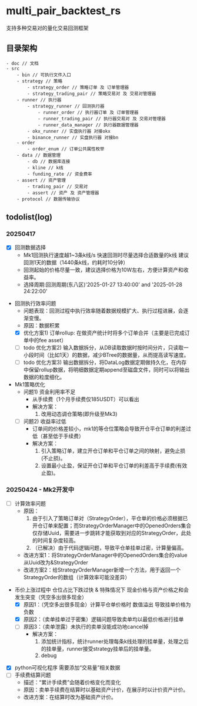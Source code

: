 # multi_pair_backtest_rs
支持多种交易对的量化交易回测框架
## 目录架构
```
- doc // 文档
- src
    - bin // 可执行文件入口
    - strategy // 策略
        - strategy_order // 策略订单 及 订单管理器
        - strategy_trading_pair // 策略交易对 及 交易对管理器
    - runner // 执行器
        - strategy_runner // 回测执行器
            - runner_order // 执行器订单 及 订单管理器
            - runner_trading_pair // 执行器交易对 及 交易对管理器
            - runner_data_manager // 执行器数据管理器
        - okx_runner // 实盘执行器 对接okx
        - binance_runner // 实盘执行器 对接bn
    - order
        - order_enum // 订单公共属性枚举
    - data // 数据管理
        - db // 数据库连接
        - kline // k线
        - funding_rate // 资金费率
    - assert // 资产管理
        - trading_pair // 交易对
        - assert // 资产 及 资产管理器
    - protocol // 数据传输协议
```
## todolist(log)
### 20250417
 - [x] 回测数据选择
   - Mk1回测执行速度越1~3条k线/s 快速回测时尽量选择合适数量的k线 建议回测1天的数据（1440条k线，约耗时10分钟）
   - 回测起始的价格尽量一致，建议选择价格为10W左右，方便计算资产和收益率。
   - 选择周期:回测周期(东八区)'2025-01-27 13:40:00' and '2025-01-28 24:22:00'
 - 回测执行效率问题
   - 问题表现：回测过程中执行效率随着数据规模扩大、执行过程进展，会逐渐变慢。
   - 原因：数据积累
   - [x] 优化方案1) 订单rollup: 在做资产统计时将多个订单合并（主要是已完成订单中的fee asset）
   - [ ] todo 优化方案2) 输入数据拆分，从DB读取数据时按时间分片，只读取一小段时间（比如1天）的数据，减少BTree的数据量，从而提高读写速度。
   - [ ] todo 优化方案3) 输出数据拆分，将DataLog数据定期做持久化，在内存中保留rollup数据，将明细数据定期append至磁盘文件，同时可以将输出数据的粒度细化。
 - Mk1策略优化
   - 问题1) 资金利用率不足
     - 从手续费（1个月手续费仅185USDT）可以看出
     - 解决方案：
       1. 改用动态调仓策略(即升级至Mk3)
   - [ ] 问题2) 收益率过低
     - 订单间的价格差较小，mk1的等仓位策略会导致开仓平仓订单的利差过低（甚至低于手续费）
     - 解决方案：
       1. 引入策略订单，建立开仓订单和平仓订单之间的映射，避免止损(不止损)。
       2. 设置最小止盈，保证开仓订单和平仓订单的利差高于手续费(有效止盈)。
### 20250424 - Mk2开发中
 - [ ] 计算效率问题
   - 原因：
     1. 由于引入了策略订单对（StrategyOrder），平仓单的价格必须根据已开仓订单来配置；而StrategyOrderManager中的OpenedOrders集合仅存储Uuid，需要进一步跳转才能获取到对应的StrategyOrder，此处的时间复杂度较高。
     2. （已解决）由于代码逻辑问题，导致平仓单挂单过密，计算量偏高。
   - 改进方案1：将StrategyOrderManager中的OpenedOrders集合的value从Uuid改为&StrategyOrder
   - 改进方案2：给StrategyOrderManager新增一个方法，用于返回一个StrategyOrder的数组（计算效率可能没差异）
 - 币价上涨过程中 仓位占比下跌过快 & 特殊情况下 现金价格与资产价格之和会发生突变（凭空多出很多现金）
   - [x] 原因1：（凭空多出很多现金）计算平仓单价格时 数值溢出 导致挂单价格为负数
   - [x] 原因2：（卖单挂单过于密集）逻辑问题导致卖单均以最低价格进行挂单
   - [ ] 原因3：（卖单泄露）未执行的卖单没能成功地cancel掉
     - 解决方案：
       1. 添加统计指标，统计runner处理每条k线处理的挂单量，处理之后的挂单量，runner接受strategy挂单后的挂单量。  
       2. debug
 - [x] python可视化程序 需要添加“交易量”相关数据
 - [ ] 手续费结算问题
   - 描述：“累计手续费”会随着价格变化而变化
   - 原因：卖单手续费在结算时以基础资产计价，在展示时以计价资产计价。
   - 改进方案：在结算时改为基础资产计价。